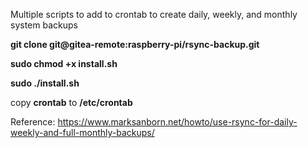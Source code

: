 Multiple scripts to add to crontab to create daily, weekly, and monthly system backups

**git clone git@gitea-remote:raspberry-pi/rsync-backup.git**

**sudo chmod +x install.sh**

**sudo ./install.sh**

copy **crontab** to **/etc/crontab**


Reference: https://www.marksanborn.net/howto/use-rsync-for-daily-weekly-and-full-monthly-backups/


